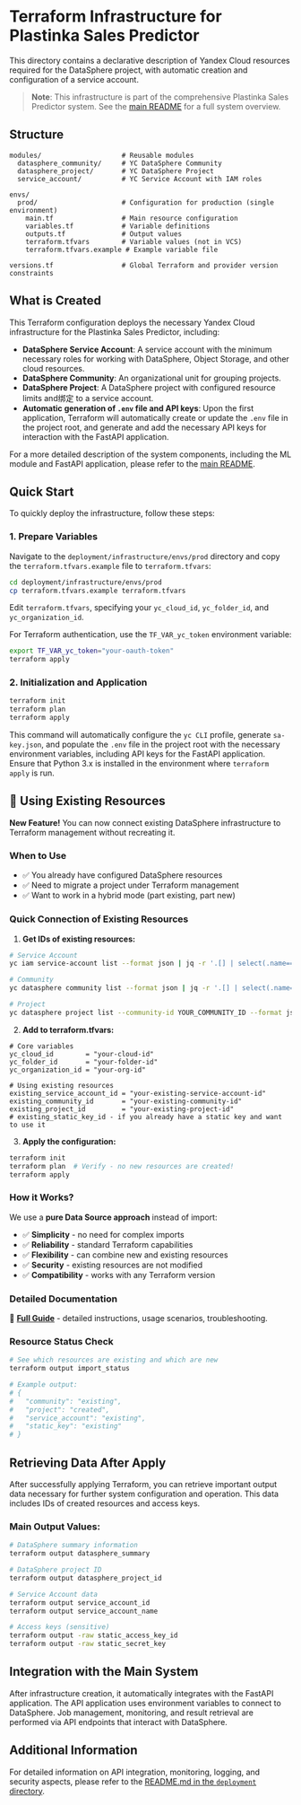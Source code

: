 # Terraform Infrastructure for Plastinka Sales Predictor

This directory contains a declarative description of Yandex Cloud resources required for the DataSphere project, with automatic creation and configuration of a service account.

> **Note**: This infrastructure is part of the comprehensive Plastinka Sales Predictor system. See the [main README](../../README.md) for a full system overview.

## Structure

```
modules/                    # Reusable modules
  datasphere_community/     # YC DataSphere Community
  datasphere_project/       # YC DataSphere Project  
  service_account/          # YC Service Account with IAM roles

envs/
  prod/                     # Configuration for production (single environment)
    main.tf                 # Main resource configuration
    variables.tf            # Variable definitions
    outputs.tf              # Output values
    terraform.tfvars        # Variable values (not in VCS)
    terraform.tfvars.example # Example variable file

versions.tf                 # Global Terraform and provider version constraints
```

## What is Created

This Terraform configuration deploys the necessary Yandex Cloud infrastructure for the Plastinka Sales Predictor, including:

- **DataSphere Service Account**: A service account with the minimum necessary roles for working with DataSphere, Object Storage, and other cloud resources.
- **DataSphere Community**: An organizational unit for grouping projects.
- **DataSphere Project**: A DataSphere project with configured resource limits and绑定 to a service account.
- **Automatic generation of `.env` file and API keys**: Upon the first application, Terraform will automatically create or update the `.env` file in the project root, and generate and add the necessary API keys for interaction with the FastAPI application.

For a more detailed description of the system components, including the ML module and FastAPI application, please refer to the [main README](../../README.md).

## Quick Start

To quickly deploy the infrastructure, follow these steps:

### 1. Prepare Variables

Navigate to the `deployment/infrastructure/envs/prod` directory and copy the `terraform.tfvars.example` file to `terraform.tfvars`:

```bash
cd deployment/infrastructure/envs/prod
cp terraform.tfvars.example terraform.tfvars
```

Edit `terraform.tfvars`, specifying your `yc_cloud_id`, `yc_folder_id`, and `yc_organization_id`.

For Terraform authentication, use the `TF_VAR_yc_token` environment variable:

```bash
export TF_VAR_yc_token="your-oauth-token"
terraform apply
```

### 2. Initialization and Application

```bash
terraform init
terraform plan
terraform apply
```

This command will automatically configure the `yc CLI` profile, generate `sa-key.json`, and populate the `.env` file in the project root with the necessary environment variables, including API keys for the FastAPI application. Ensure that Python 3.x is installed in the environment where `terraform apply` is run.


## 🔄 Using Existing Resources

**New Feature!** You can now connect existing DataSphere infrastructure to Terraform management without recreating it.

### When to Use
- ✅ You already have configured DataSphere resources
- ✅ Need to migrate a project under Terraform management
- ✅ Want to work in a hybrid mode (part existing, part new)

### Quick Connection of Existing Resources

1. **Get IDs of existing resources:**
```bash
# Service Account
yc iam service-account list --format json | jq -r '.[] | select(.name=="datasphere-sa-prod") | .id'

# Community  
yc datasphere community list --format json | jq -r '.[] | select(.name=="prod-ds-community") | .id'

# Project
yc datasphere project list --community-id YOUR_COMMUNITY_ID --format json | jq -r '.[] | select(.name=="prod-ds-project") | .id'
```

2. **Add to terraform.tfvars:**
```hcl
# Core variables
yc_cloud_id        = "your-cloud-id"
yc_folder_id       = "your-folder-id"
yc_organization_id = "your-org-id"

# Using existing resources
existing_service_account_id = "your-existing-service-account-id"
existing_community_id       = "your-existing-community-id"
existing_project_id         = "your-existing-project-id"
# existing_static_key_id - if you already have a static key and want to use it
```

3. **Apply the configuration:**
```bash
terraform init
terraform plan  # Verify - no new resources are created!
terraform apply
```

### How it Works?

We use a **pure Data Source approach** instead of import:
- ✅ **Simplicity** - no need for complex imports
- ✅ **Reliability** - standard Terraform capabilities
- ✅ **Flexibility** - can combine new and existing resources
- ✅ **Security** - existing resources are not modified
- ✅ **Compatibility** - works with any Terraform version

### Detailed Documentation
📖 **[Full Guide](envs/prod/IMPORT_GUIDE.md)** - detailed instructions, usage scenarios, troubleshooting.

### Resource Status Check
```bash
# See which resources are existing and which are new
terraform output import_status

# Example output:
# {
#   "community": "existing",
#   "project": "created", 
#   "service_account": "existing",
#   "static_key": "existing"
# }
```

## Retrieving Data After Apply

After successfully applying Terraform, you can retrieve important output data necessary for further system configuration and operation. This data includes IDs of created resources and access keys.

### Main Output Values:
```bash
# DataSphere summary information
terraform output datasphere_summary

# DataSphere project ID
terraform output datasphere_project_id

# Service Account data
terraform output service_account_id
terraform output service_account_name

# Access keys (sensitive)
terraform output -raw static_access_key_id
terraform output -raw static_secret_key
```

## Integration with the Main System

After infrastructure creation, it automatically integrates with the FastAPI application. The API application uses environment variables to connect to DataSphere. Job management, monitoring, and result retrieval are performed via API endpoints that interact with DataSphere.

## Additional Information

For detailed information on API integration, monitoring, logging, and security aspects, please refer to the [README.md in the `deployment` directory](../README.md).